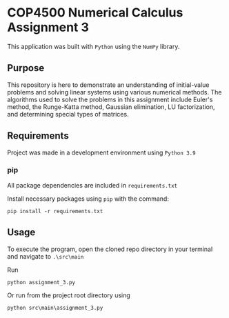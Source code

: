 # COP4500 Numerical Calculus Assignment 3

This application was built with `Python` using the `NumPy` library.

## Purpose 

This repository is here to demonstrate an understanding of initial-value problems and solving linear systems using various 
numerical methods. The algorithms used to solve the problems in this assignment include Euler's method, the Runge-Katta 
method, Gaussian elimination, LU factorization, and determining special types of matrices.

## Requirements

Project was made in a development environment using `Python 3.9`

### pip
All package dependencies are included in `requirements.txt`

Install necessary packages using `pip` with the command:

```
pip install -r requirements.txt
```

## Usage

To execute the program, open the cloned repo directory in your terminal and navigate to `.\src\main`

Run

``` 
python assignment_3.py
```

Or run from the project root directory using

``` 
python src\main\assignment_3.py
```